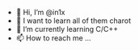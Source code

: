 - 👋 Hi, I’m @in1x
- 👀 I want to learn all of them charot
- 🌱 I’m currently learning C/C++
- 📫 How to reach me ...

